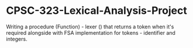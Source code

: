 # CPSC-323-Lexical-Analysis-Project
Writing a procedure (Function) - lexer () that returns a token when it's required alongside with FSA implementation for tokens - identifier and integers.
